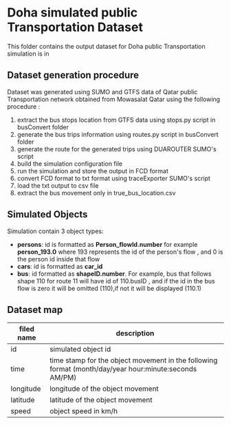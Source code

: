 # Doha simulated public Transportation Dataset
This folder contains the output dataset for Doha public Transportation simulation is in

## Dataset generation procedure
Dataset was generated using SUMO and GTFS data of Qatar public Transportation network obtained from Mowasalat Qatar using the following procedure :
1. extract the bus stops location from GTFS data using stops.py script in busConvert folder
2. generate the bus trips information using routes.py script in busConvert folder
3. generate the route for the generated trips using DUAROUTER SUMO's script
4. build the simulation configuration file
5. run the simulation and store the output in FCD format
6. convert FCD format to txt format using traceExporter SUMO's script
7. load the txt output to csv file
1. extract the bus movement only in true_bus_location.csv


##  Simulated Objects
Simulation contain 3 object types:
* **persons**: id is formatted as **Person_flowId.number**  for example **person_193.0** where 193 represents the id of the person's flow , and 0 is the person id inside that flow
 * **cars**: id is formatted as **car_id**
 * **bus**: id formatted as **shapeID.number**. For example, bus that follows shape 110 for route 11 will have id of 110.busID , and if the id in the bus flow is zero it will be omitted (110),if not it will be displayed (110.1)
 
## Dataset map

filed name | description
-----------|-----------
id | simulated object id
time | time stamp for the object movement in the following format (month/day/year  hour:minute:seconds AM/PM)
longitude | longitude of the object movement 
latitude | latitude of the object movement
speed | object speed in km/h

